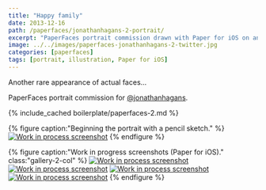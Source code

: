 ```yaml
---
title: "Happy family"
date: 2013-12-16
path: /paperfaces/jonathanhagans-2-portrait/
excerpt: "PaperFaces portrait commission drawn with Paper for iOS on an iPad."
image: ../../images/paperfaces-jonathanhagans-2-twitter.jpg
categories: [paperfaces]
tags: [portrait, illustration, Paper for iOS]
---
```


Another rare appearance of actual faces…

PaperFaces portrait commission for <a href="https://twitter.com/jonathanhagans">@jonathanhagans</a>.

{% include_cached boilerplate/paperfaces-2.md %}

{% figure caption:"Beginning the portrait with a pencil sketch." %}
[![Work in process screenshot](../../images/paperfaces-jonathanhagans-2-process-1-750.jpg)](../../images/paperfaces-jonathanhagans-2-process-1-lg.jpg)
{% endfigure %}

{% figure caption:"Work in progress screenshots (Paper for iOS)." class:"gallery-2-col" %}
[![Work in process screenshot](../../images/paperfaces-jonathanhagans-2-process-2-600.jpg)](../../images/paperfaces-jonathanhagans-2-process-2-lg.jpg)
[![Work in process screenshot](../../images/paperfaces-jonathanhagans-2-process-3-600.jpg)](../../images/paperfaces-jonathanhagans-2-process-3-lg.jpg)
[![Work in process screenshot](../../images/paperfaces-jonathanhagans-2-process-4-600.jpg)](../../images/paperfaces-jonathanhagans-2-process-4-lg.jpg)
[![Work in process screenshot](../../images/paperfaces-jonathanhagans-2-process-5-600.jpg)](../../images/paperfaces-jonathanhagans-2-process-5-lg.jpg)
{% endfigure %}
